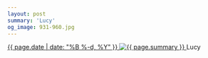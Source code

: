 ```yaml
---
layout: post
summary: 'Lucy'
og_image: 931-960.jpg
---
```


<p>
 <time>
  <a href="/931">
   {{ page.date | date: "%B %-d, %Y" }}
  </a>
 </time>
 <a href="/931">
  <img alt="{{ page.summary }}" sizes="(min-width: 700px) 50vw, calc(100vw - 2rem)" src="{{ site.assets_url }}/931-480.jpg" srcset="{{ site.assets_url }}/931-240.jpg 240w, {{ site.assets_url }}/931-480.jpg 480w, {{ site.assets_url }}/931-720.jpg 720w, {{ site.assets_url }}/931-960.jpg 960w"/>
 </a>
 <span>
  Lucy
 </span>
</p>
